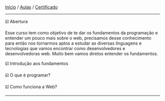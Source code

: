 [Início](https://github.com/Thalyalm/rocketseat-trilha-conectar) /
[Aulas](https://github.com/Thalyalm/rocketseat-trilha-conectar/tree/main/aulas) /
[Certificado](https://github.com/Thalyalm/rocketseat-trilha-conectar/tree/main/certificado/certificado-trilha-conectar.pdf)

---

:ballot_box_with_check: Abertura

Esse curso tem como objetivo de te dar os fundamentos da programação e entender um pouco mais sobre o web, precisamos desse conhecimento para então nos tornarmos aptos a estudar as diversas linguagens e tecnologias que vamos encontrar como desenvolvedores e desenvolvedoras web. Muito bem vamos diretos entender os fundamentos.

:ballot_box_with_check: Introdução aos fundamentos
    
:ballot_box_with_check: O que é programar?
    
:ballot_box_with_check: Como funciona a Web?

---